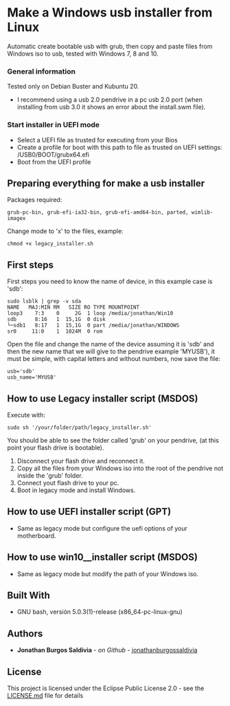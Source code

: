 # Make a Windows usb installer from Linux

Automatic create bootable usb with grub, then copy and paste files from Windows iso to usb, tested with Windows 7, 8 and 10.

### General information

Tested only on Debian Buster and Kubuntu 20.

- I recommend using a usb 2.0 pendrive in a pc usb 2.0 port (when installing from usb 3.0 it shows an error about the install.swm file).

### Start installer in UEFI mode

- Select a UEFI file as trusted for executing from your Bios
- Create a profile for boot with this path to file as trusted on UEFI settings: /USB0/BOOT/grubx64.efi
- Boot from the UEFI profile

## Preparing everything for make a usb installer

Packages required:

```
grub-pc-bin, grub-efi-ia32-bin, grub-efi-amd64-bin, parted, wimlib-imagex
```

Change mode to 'x' to the files, example:

```
chmod +x legacy_installer.sh
```

## First steps

First steps you need to know the name of device, in this example case is 'sdb': 

```
sudo lsblk | grep -v sda
NAME   MAJ:MIN RM   SIZE RO TYPE MOUNTPOINT
loop3    7:3    0     2G  1 loop /media/jonathan/Win10
sdb      8:16   1  15,1G  0 disk 
└─sdb1   8:17   1  15,1G  0 part /media/jonathan/WINDOWS
sr0     11:0    1  1024M  0 rom

```

Open the file and change the name of the device assuming it is 'sdb' and then the new name that we will give to the pendrive example 'MYUSB'), it must be simple, with capital letters and without numbers, now save the file:

```
usb='sdb'
usb_name='MYUSB'
```

## How to use Legacy installer script (MSDOS)

Execute with:

```
sudo sh '/your/folder/path/legacy_installer.sh'
```

You should be able to see the folder called 'grub' on your pendrive, (at this point your flash drive is bootable).

1. Disconnect your flash drive and reconnect it.
2. Copy all the files from your Windows iso into the root of the pendrive not inside the 'grub' folder.
3. Connect yout flash drive to your pc.
4. Boot in legacy mode and install Windows.

## How to use UEFI installer script (GPT)

- Same as legacy mode but configure the uefi options of your motherboard.

## How to use win10__installer script (MSDOS)

- Same as legacy mode but modify the path of your Windows iso.

## Built With

* GNU bash, versión 5.0.3(1)-release (x86_64-pc-linux-gnu)

## Authors

* **Jonathan Burgos Saldivia** - *on Github* - [jonathanburgossaldivia](https://github.com/jonathanburgossaldivia)

## License

This project is licensed under the Eclipse Public License 2.0 - see the [LICENSE.md](LICENSE.md) file for details
